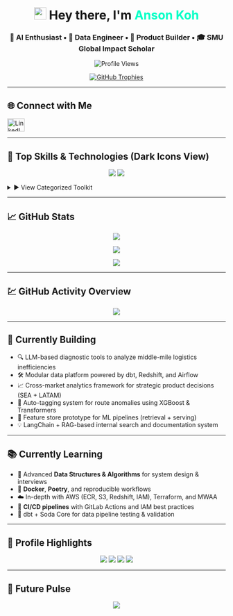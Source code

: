 <!-- DARK THEME START -->

<h1 align="center">
  <img src="https://media.giphy.com/media/hvRJCLFzcasrR4ia7z/giphy.gif" width="28" /> Hey there, I'm <span style="color:#00ffc6">Anson Koh</span>
</h1>
<h3 align="center">
  🚀 AI Enthusiast • 🧠 Data Engineer • 🧭 Product Builder • 🎓 SMU Global Impact Scholar
</h3>

<p align="center">
  <img src="https://komarev.com/ghpvc/?username=aelderic&label=Profile%20Views&color=00ffc6&style=flat-square" alt="Profile Views" />
</p>

<p align="center">
  <a href="https://github.com/ryo-ma/github-profile-trophy">
    <img src="https://github-profile-trophy.vercel.app/?username=aelderic&theme=algolia&no-bg=true&margin-w=15" alt="GitHub Trophies" />
  </a>
</p>

---

## 🌐 Connect with Me
<p align="left">
  <a href="https://linkedin.com/in/ansonkohh" target="_blank">
    <img src="https://raw.githubusercontent.com/rahuldkjain/github-profile-readme-generator/master/src/images/icons/Social/linked-in-alt.svg" alt="LinkedIn" height="30" width="40" />
  </a>
</p>

---

## 🧠 Top Skills & Technologies (Dark Icons View)

<p align="center">
  <img src="https://skillicons.dev/icons?i=python,java,cpp,c,swift,js,html,css,vue,react,docker,jenkins,aws,gcp,azure,mongodb,mysql,postgres,figma,photoshop,illustrator&theme=dark" />
  <img src="https://img.shields.io/badge/Unity-000000?style=for-the-badge&logo=unity&logoColor=white" />
</p>

<details>
  <summary>▶️ View Categorized Toolkit</summary>
  <br/>

  ### 👨‍💻 Programming Languages
  <p><img src="https://skillicons.dev/icons?i=python,java,cpp,c,swift,js&theme=dark" /></p>

  ### 🌐 Web & Mobile Development
  <p><img src="https://skillicons.dev/icons?i=html,css,vue,react&theme=dark" /></p>

  ### ☁️ Cloud & DevOps
  <p><img src="https://skillicons.dev/icons?i=aws,gcp,azure,docker,jenkins&theme=dark" /></p>

  ### 🧱 Databases
  <p><img src="https://skillicons.dev/icons?i=mongodb,mysql,postgres&theme=dark" /></p>

  ### 🎨 Design & UI Tools
  <p><img src="https://skillicons.dev/icons?i=figma,photoshop,illustrator&theme=dark" /></p>

</details>

---

## 📈 GitHub Stats
<p align="center">
  <img src="https://github-readme-stats.vercel.app/api?username=aelderic&show_icons=true&theme=tokyonight&locale=en" />
</p>

<p align="center">
  <img src="https://github-readme-stats.vercel.app/api/top-langs?username=aelderic&layout=compact&theme=tokyonight" />
</p>

<p align="center">
  <img src="https://github-readme-streak-stats.herokuapp.com/?user=aelderic&theme=tokyonight" />
</p>

---

## 💹 GitHub Activity Overview
<p align="center">
  <img src="https://github-profile-summary-cards.vercel.app/api/cards/profile-details?username=aelderic&theme=tokyonight" />
</p>

---

## 💼 Currently Building
- 🔍 LLM-based diagnostic tools to analyze middle-mile logistics inefficiencies
- 🛠️ Modular data platform powered by dbt, Redshift, and Airflow
- 📈 Cross-market analytics framework for strategic product decisions (SEA + LATAM)
- 🤖 Auto-tagging system for route anomalies using XGBoost & Transformers
- 🧱 Feature store prototype for ML pipelines (retrieval + serving)
- 💡 LangChain + RAG-based internal search and documentation system

---

## 📚 Currently Learning
- 🧠 Advanced **Data Structures & Algorithms** for system design & interviews
- 🐳 **Docker**, **Poetry**, and reproducible workflows
- ☁️ In-depth with AWS (ECR, S3, Redshift, IAM), Terraform, and MWAA
- 🔄 **CI/CD pipelines** with GitLab Actions and IAM best practices
- 🧪 dbt + Soda Core for data pipeline testing & validation

---

## 🏅 Profile Highlights
<p align="center">
  <img src="https://img.shields.io/badge/-Hackathon%20Winner-orange?style=for-the-badge" />
  <img src="https://img.shields.io/badge/-Global%20Impact%20Scholar-blue?style=for-the-badge" />
  <img src="https://img.shields.io/badge/-AI%2FML-black?style=for-the-badge" />
  <img src="https://img.shields.io/badge/-Open%20Source-green?style=for-the-badge" />
</p>

---

## 🌌 Future Pulse

<p align="center">
  <img src="https://readme-typing-svg.demolab.com?font=Fira+Code&pause=1200&color=00FFC6&center=true&vCenter=true&width=800&lines=Code+isn't+just+logic,+it's+language,+art,+and+impact.;Every+keystroke+builds+a+world+yet+imagined.;Systems+shape+society.+Let's+shape+systems+with+purpose.;Create+with+curiosity,+build+with+intention,+scale+with+care." />
</p>
